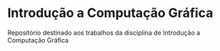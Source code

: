 # Introdução a Computação Gráfica
Repositório destinado aos trabalhos da disciplina de Introdução a Computação Gráfica
